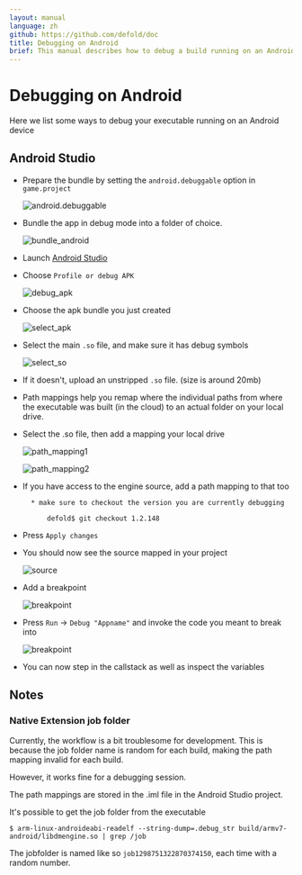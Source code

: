 ```yaml
---
layout: manual
language: zh
github: https://github.com/defold/doc
title: Debugging on Android
brief: This manual describes how to debug a build running on an Android device.
---
```


# Debugging on Android

Here we list some ways to debug your executable running on an Android device

## Android Studio

* Prepare the bundle by setting the `android.debuggable` option in `game.project`

	![android.debuggable](/manuals/images/extensions/debugging/android/game_project_debuggable.png)

* Bundle the app in debug mode into a folder of choice.

	![bundle_android](/manuals/images/extensions/debugging/android/bundle_android.png)

* Launch [Android Studio](https://developer.android.com/studio/)

* Choose `Profile or debug APK`

	![debug_apk](/manuals/images/extensions/debugging/android/android_profile_or_debug.png)

* Choose the apk bundle you just created

	![select_apk](/manuals/images/extensions/debugging/android/android_select_apk.png)

* Select the main `.so` file, and make sure it has debug symbols

	![select_so](/manuals/images/extensions/debugging/android/android_missing_symbols.png)

* If it doesn't, upload an unstripped `.so` file. (size is around 20mb)

* Path mappings help you remap where the individual paths from where the executable was built (in the cloud) to an actual folder on your local drive.

* Select the .so file, then add a mapping your local drive

	![path_mapping1](/manuals/images/extensions/debugging/android/path_mappings_android.png)

	![path_mapping2](/manuals/images/extensions/debugging/android/path_mappings_android2.png)

* If you have access to the engine source, add a path mapping to that too

		* make sure to checkout the version you are currently debugging

			defold$ git checkout 1.2.148

* Press `Apply changes`

* You should now see the source mapped in your project

	![source](/manuals/images/extensions/debugging/android/source_mappings_android.png)

* Add a breakpoint

	![breakpoint](/manuals/images/extensions/debugging/android/breakpoint_android.png)

* Press `Run` -> `Debug "Appname"` and invoke the code you meant to break into

	![breakpoint](/manuals/images/extensions/debugging/android/callstack_variables_android.png)

* You can now step in the callstack as well as inspect the variables


## Notes

### Native Extension job folder

Currently, the workflow is a bit troublesome for development. This is because the job folder name
is random for each build, making the path mapping invalid for each build.

However, it works fine for a debugging session.

The path mappings are stored in the <project>.iml file in the Android Studio project.

It's possible to get the job folder from the executable

	$ arm-linux-androideabi-readelf --string-dump=.debug_str build/armv7-android/libdmengine.so | grep /job

The jobfolder is named like so `job1298751322870374150`, each time with a random number.

